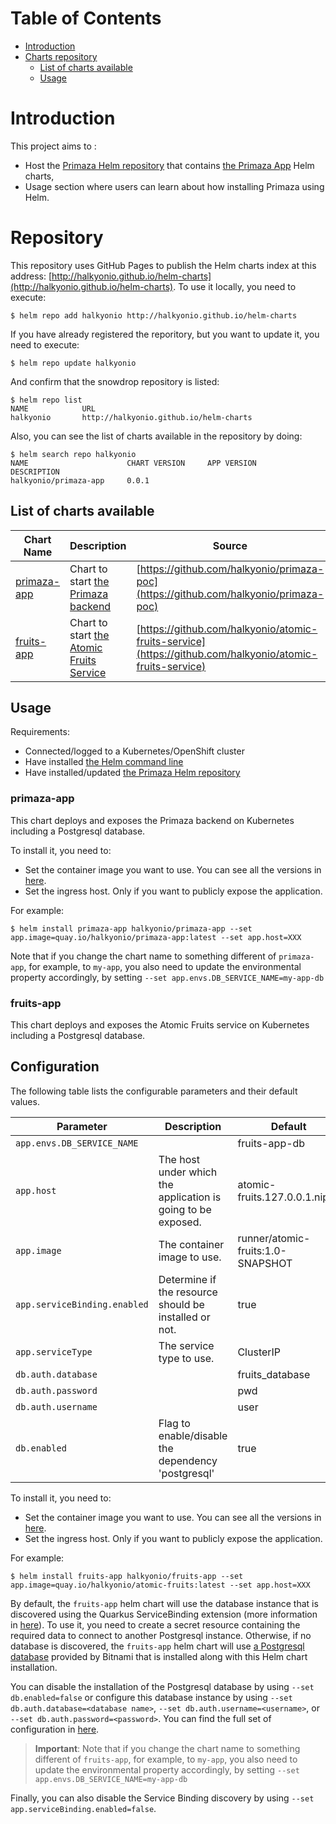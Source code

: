 Table of Contents
=================

* [Introduction](#introduction)
* [Charts repository](#repository)
  * [List of charts available](#list-of-charts-available)
  * [Usage](#usage)

# Introduction

This project aims to :
- Host the [Primaza Helm repository](http://halkyonio.github.io/helm-charts/index.yaml) that contains [the Primaza App](https://github.com/halkyonio/primaza-poc) Helm charts,
- Usage section where users can learn about how installing Primaza using Helm.

# Repository

This repository uses GitHub Pages to publish the Helm charts index at this address: [http://halkyonio.github.io/helm-charts](http://halkyonio.github.io/helm-charts). To use it locally, you need to execute:

```console
$ helm repo add halkyonio http://halkyonio.github.io/helm-charts
```

If you have already registered the reporitory, but you want to update it, you need to execute:

```console
$ helm repo update halkyonio
```

And confirm that the snowdrop repository is listed:

```console
$ helm repo list
NAME           	URL                               
halkyonio	    http://halkyonio.github.io/helm-charts
```

Also, you can see the list of charts available in the repository by doing:

```console
$ helm search repo halkyonio
NAME                 	  CHART VERSION 	APP VERSION 	DESCRIPTION
halkyonio/primaza-app	  0.0.1	 
```

## List of charts available

| Chart Name                                                             | Description | Source |
|------------------------------------------------------------------------|-------------| ------ |
| [primaza-app](#primaza-app)                    | Chart to start [the Primaza backend](https://github.com/halkyonio/primaza-poc) | [https://github.com/halkyonio/primaza-poc](https://github.com/halkyonio/primaza-poc) |
| [fruits-app](#fruits-app)                    | Chart to start [the Atomic Fruits Service](https://github.com/halkyonio/atomic-fruits-service) | [https://github.com/halkyonio/atomic-fruits-service](https://github.com/halkyonio/atomic-fruits-service) |

## Usage

Requirements:
- Connected/logged to a Kubernetes/OpenShift cluster
- Have installed [the Helm command line](https://helm.sh/docs/intro/install/)
- Have installed/updated [the Primaza Helm repository](#repository)

### primaza-app

This chart deploys and exposes the Primaza backend on Kubernetes including a Postgresql database.

To install it, you need to:
- Set the container image you want to use. You can see all the versions in [here](quay.io/halkyonio/primaza-app).
- Set the ingress host. Only if you want to publicly expose the application.

For example:

```console
$ helm install primaza-app halkyonio/primaza-app --set app.image=quay.io/halkyonio/primaza-app:latest --set app.host=XXX
```

Note that if you change the chart name to something different of `primaza-app`, for example, to `my-app`, you also need to update the environmental property accordingly, by setting `--set app.envs.DB_SERVICE_NAME=my-app-db`

### fruits-app

This chart deploys and exposes the Atomic Fruits service on Kubernetes including a Postgresql database.

## Configuration

The following table lists the configurable parameters and their default values.

| Parameter | Description | Default |
|  ---  |  ---  |  ---  |
| `app.envs.DB_SERVICE_NAME` |   | fruits-app-db |
| `app.host` | The host under which the application is going to be exposed. | atomic-fruits.127.0.0.1.nip.io |
| `app.image` | The container image to use. | runner/atomic-fruits:1.0-SNAPSHOT |
| `app.serviceBinding.enabled` | Determine if the resource should be installed or not. | true |
| `app.serviceType` | The service type to use. | ClusterIP |
| `db.auth.database` |   | fruits_database |
| `db.auth.password` |   | pwd |
| `db.auth.username` |   | user |
| `db.enabled` | Flag to enable/disable the dependency 'postgresql' | true |

To install it, you need to:
- Set the container image you want to use. You can see all the versions in [here](quay.io/halkyonio/atomic-fruits).
- Set the ingress host. Only if you want to publicly expose the application.

For example:

```console
$ helm install fruits-app halkyonio/fruits-app --set app.image=quay.io/halkyonio/atomic-fruits:latest --set app.host=XXX
```

By default, the `fruits-app` helm chart will use the database instance that is discovered using the Quarkus ServiceBinding extension (more information in [here](https://quarkus.io/guides/deploying-to-kubernetes#service_binding)). To use it, you need to create a secret resource containing the required data to connect to another Postgresql instance. Otherwise, if no database is discovered, the `fruits-app` helm chart will use [a Postgresql database](https://artifacthub.io/packages/helm/bitnami/postgresql) provided by Bitnami that is installed along with this Helm chart installation. 

You can disable the installation of the Postgresql database by using `--set db.enabled=false` or configure this database instance by using `--set db.auth.database=<database name>`, `--set db.auth.username=<username>`, or `--set db.auth.password=<password>`. You can find the full set of configuration in [here](https://artifacthub.io/packages/helm/bitnami/postgresql?modal=values).

> **Important**: Note that if you change the chart name to something different of `fruits-app`, for example, to `my-app`, you also need to update the environmental property accordingly, by setting `--set app.envs.DB_SERVICE_NAME=my-app-db`

Finally, you can also disable the Service Binding discovery by using `--set app.serviceBinding.enabled=false`.